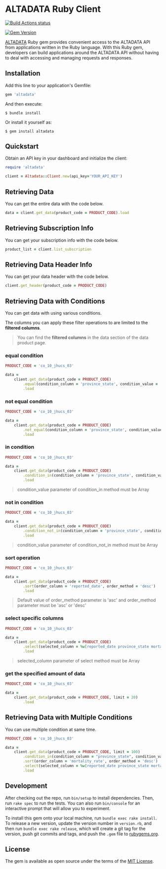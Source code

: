 # ALTADATA Ruby Client

[![Build Actions status](https://github.com/altabering/altadata-ruby/workflows/build/badge.svg)](https://github.com/altabering/altadata-ruby/actions)

[![Gem Version](https://badge.fury.io/rb/altadata.svg)](https://badge.fury.io/rb/altadata)

[ALTADATA](https://www.altadata.io) Ruby gem provides convenient access to the ALTADATA API from applications written in the Ruby language. With this Ruby gem, developers can build applications around the ALTADATA API without having to deal with accessing and managing requests and responses.

## Installation

Add this line to your application's Gemfile:

```ruby
gem 'altadata'
```

And then execute:

    $ bundle install

Or install it yourself as:

    $ gem install altadata


## Quickstart

Obtain an API key in your dashboard and initialize the client:

```ruby
require 'altadata'

client = Altadata::Client.new(api_key='YOUR_API_KEY')
```

## Retrieving Data

You can get the entire data with the code below.

```ruby
data = client.get_data(product_code = PRODUCT_CODE).load
```

## Retrieving Subscription Info

You can get your subscription info with the code below.

```ruby
product_list = client.list_subscription
```

## Retrieving Data Header Info

You can get your data header with the code below.

```ruby
client.get_header(product_code = PRODUCT_CODE)
```

## Retrieving Data with Conditions

You can get data with using various conditions.

The columns you can apply these filter operations to are limited to the **filtered columns**.

> You can find the **filtered columns** in the data section of the data product page.

### equal condition

```ruby
PRODUCT_CODE = 'co_10_jhucs_03'

data =
    client.get_data(product_code = PRODUCT_CODE)
        .equal(condition_column = 'province_state', condition_value = 'Alabama')
        .load
```

### not equal condition

```ruby
PRODUCT_CODE = 'co_10_jhucs_03'

data =
    client.get_data(product_code = PRODUCT_CODE)
        .not_equal(condition_column = 'province_state', condition_value = 'Montana')
        .load
```

### in condition

```ruby
PRODUCT_CODE = 'co_10_jhucs_03'

data =
    client.get_data(product_code = PRODUCT_CODE)
        .condition_in(condition_column = 'province_state', condition_value = %w[Montana Utah])
        .load
```

> condition_value parameter of condition_in method must be Array

### not in condition

```ruby
PRODUCT_CODE = 'co_10_jhucs_03'

data =
    client.get_data(product_code = PRODUCT_CODE)
        .condition_not_in(condition_column = 'province_state', condition_value = %w[Montana Utah Alabama])
        .load
```

> condition_value parameter of condition_not_in method must be Array

### sort operation

```ruby
PRODUCT_CODE = 'co_10_jhucs_03'

data =
    client.get_data(product_code = PRODUCT_CODE)
        .sort(order_column = 'reported_date', order_method = 'desc')
        .load
```

> Default value of order_method parameter is 'asc' and order_method parameter must be 'asc' or 'desc'

### select specific columns

```ruby
PRODUCT_CODE = 'co_10_jhucs_03'

data =
    client.get_data(product_code = PRODUCT_CODE)
        .select(selected_column = %w[reported_date province_state mortality_rate])
        .load
```

> selected_column parameter of select method must be Array

### get the specified amount of data

```ruby
PRODUCT_CODE = 'co_10_jhucs_03'

data =
    client.get_data(product_code = PRODUCT_CODE, limit = 20)
        .load
```

## Retrieving Data with Multiple Conditions

You can use multiple condition at same time.

```ruby
PRODUCT_CODE = 'co_10_jhucs_03'

data =
    client.get_data(product_code = PRODUCT_CODE, limit = 100)
        .condition_in(condition_column = "province_state", condition_value = %w[Montana Utah])
        .sort(order_column = 'mortality_rate', order_method = 'desc')
        .select(selected_column = %w[reported_date province_state mortality_rate])
        .load
```

## Development

After checking out the repo, run `bin/setup` to install dependencies. Then, run `rake spec` to run the tests. You can also run `bin/console` for an interactive prompt that will allow you to experiment.

To install this gem onto your local machine, run `bundle exec rake install`. To release a new version, update the version number in `version.rb`, and then run `bundle exec rake release`, which will create a git tag for the version, push git commits and tags, and push the `.gem` file to [rubygems.org](https://rubygems.org).


## License

The gem is available as open source under the terms of the [MIT License](https://github.com/altabering/altadata-ruby/blob/master/LICENSE).